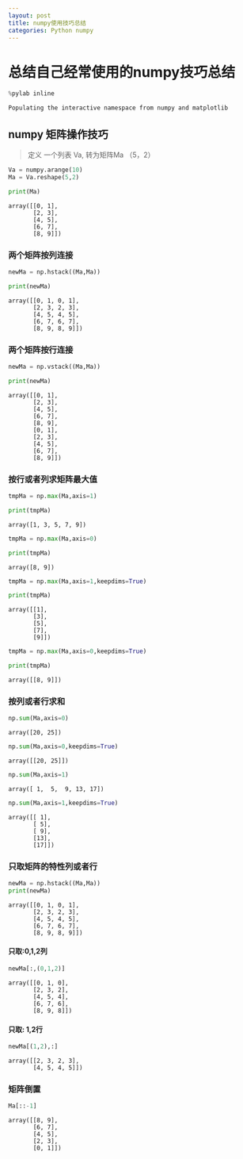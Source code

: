 ```yaml
---
layout: post
title: numpy使用技巧总结
categories: Python numpy
---
```


# 总结自己经常使用的numpy技巧总结




```python
%pylab inline
```

    Populating the interactive namespace from numpy and matplotlib


## numpy 矩阵操作技巧

> 定义 一个列表 Va, 转为矩阵Ma （5，2）


```python
Va = numpy.arange(10)
Ma = Va.reshape(5,2)

print(Ma)
```




    array([[0, 1],
           [2, 3],
           [4, 5],
           [6, 7],
           [8, 9]])



###  两个矩阵按列连接


```python
newMa = np.hstack((Ma,Ma))

print(newMa)
```




    array([[0, 1, 0, 1],
           [2, 3, 2, 3],
           [4, 5, 4, 5],
           [6, 7, 6, 7],
           [8, 9, 8, 9]])



### 两个矩阵按行连接


```python
newMa = np.vstack((Ma,Ma))

print(newMa)
```




    array([[0, 1],
           [2, 3],
           [4, 5],
           [6, 7],
           [8, 9],
           [0, 1],
           [2, 3],
           [4, 5],
           [6, 7],
           [8, 9]])



### 按行或者列求矩阵最大值


```python
tmpMa = np.max(Ma,axis=1)

print(tmpMa)
```




    array([1, 3, 5, 7, 9])




```python
tmpMa = np.max(Ma,axis=0)

print(tmpMa)
```




    array([8, 9])




```python
tmpMa = np.max(Ma,axis=1,keepdims=True)

print(tmpMa)
```




    array([[1],
           [3],
           [5],
           [7],
           [9]])




```python
tmpMa = np.max(Ma,axis=0,keepdims=True)

print(tmpMa)
```




    array([[8, 9]])



### 按列或者行求和


```python
np.sum(Ma,axis=0)
```




    array([20, 25])




```python
np.sum(Ma,axis=0,keepdims=True)
```




    array([[20, 25]])




```python
np.sum(Ma,axis=1)
```




    array([ 1,  5,  9, 13, 17])




```python
np.sum(Ma,axis=1,keepdims=True)
```




    array([[ 1],
           [ 5],
           [ 9],
           [13],
           [17]])



### 只取矩阵的特性列或者行


```python
newMa = np.hstack((Ma,Ma))
print(newMa)
```




    array([[0, 1, 0, 1],
           [2, 3, 2, 3],
           [4, 5, 4, 5],
           [6, 7, 6, 7],
           [8, 9, 8, 9]])



#### 只取:0,1,2列


```python
newMa[:,(0,1,2)]
```




    array([[0, 1, 0],
           [2, 3, 2],
           [4, 5, 4],
           [6, 7, 6],
           [8, 9, 8]])



#### 只取: 1,2行


```python
newMa[(1,2),:]
```




    array([[2, 3, 2, 3],
           [4, 5, 4, 5]])



### 矩阵倒置


```python
Ma[::-1]
```




    array([[8, 9],
           [6, 7],
           [4, 5],
           [2, 3],
           [0, 1]])







